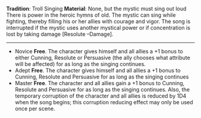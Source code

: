 **Tradition**: Troll Singing 
**Material**: None, but the mystic must sing out loud
There is power in the heroic hymns of old. The mystic can sing while fighting, thereby filling his or her allies with courage and vigor. The song is interrupted if the mystic uses another mystical power or if concentration is lost by taking damage [Resolute –Damage].

---
- Novice **Free**. The character gives himself and all allies a +1 bonus to either Cunning, Resolute or Persuasive (the ally chooses what attribute will be affected) for as long as the singing continues.
- Adept **Free**. The character gives himself and all allies a +1 bonus to Cunning, Resolute and Persuasive for as long as the singing continues
- Master **Free**. The character and all allies gain a +1 bonus to Cunning, Resolute and Persuasive for as long as the singing continues. Also, the temporary corruption of the character and all allies is reduced by 1D4 when the song begins; this corruption reducing effect may only be used once per scene.